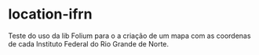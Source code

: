 # location-ifrn
Teste do uso da lib Folium para o a criação de um mapa com as coordenas de cada Instituto Federal do Rio Grande de Norte.

